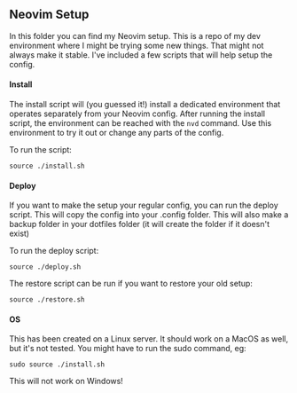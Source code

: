 ## Neovim Setup

In this folder you can find my Neovim setup. This is a repo of my dev
environment where I might be trying some new things. That might not always
make it stable. I've included a few scripts that will help setup the config.

#### Install

The install script will (you guessed it!) install a dedicated environment
that operates separately from your Neovim config. After running the install
script, the environment can be reached with the `nvd` command. Use this
environment to try it out or change any parts of the config.

To run the script: <br>

```
source ./install.sh
```

#### Deploy

If you want to make the setup your regular config, you can run the deploy
script. This will copy the config into your .config folder. This will also
make a backup folder in your dotfiles folder (it will create the folder if it
doesn't exist)

To run the deploy script:
```
source ./deploy.sh
```

The restore script can be run if you want to restore your old setup:
```
source ./restore.sh
```

#### OS

This has been created on a  Linux server. It should work on a MacOS as well,
but it's not tested. You might have to run the sudo command, eg:

```
sudo source ./install.sh
```

This will not work on Windows!



